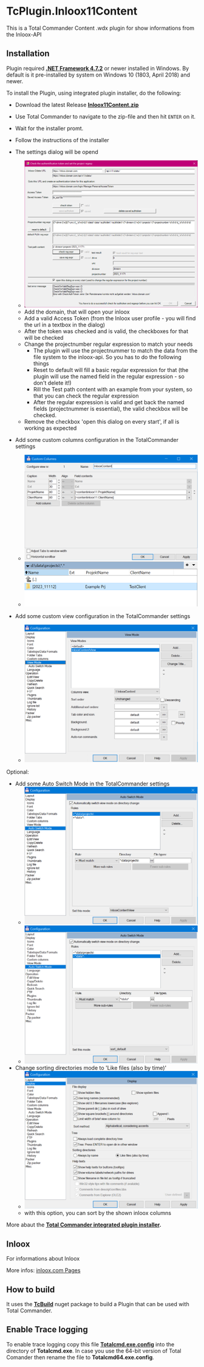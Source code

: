 # TcPlugin.Inloox11Content
This is a Total Commander Content .wdx plugin for show informations from the Inloox-API

## Installation 

Plugin required [**.NET Framework 4.7.2**](https://dotnet.microsoft.com/download/dotnet-framework) or newer installed in Windows.
By default is it pre-installed by system on Windows 10 (1803, April 2018) and newer.

To install the Plugin, using integrated plugin installer, do the following:
 * Download the latest Release [**Inloox11Content.zip**](https://github.com/baumrasen/TcPlugin.Inloox11Content/releases)
 * Use Total Commander to navigate to the zip-file and then hit `ENTER` on it.
 * Wait for the installer promt.
 * Follow the instructions of the installer
 * The settings dialog will be opend
	* ![Image](https://raw.githubusercontent.com/baumrasen/TcPlugin.Inloox11Content/master/images/inloox11content_settings.png)
	* Add the domain, that will open your inloox
	* Add a valid Access Token (from the Inloox user profile - you will find the url in a textbox in the dialog)
	* After the token was checked and is valid, the checkboxes for that will be checked
	* Change the projectnumber regular expression to match your needs
		* The plugin will use the projectnummer to match the data from the file system to the inloox-api. So you has to do the following things
		* Reset to default will fill a basic regular expression for that (the plugin will use the named field in the regular expression - so don't delete it!)
		* Rill the Test path content with an example from your system, so that you can check the regular expression
		* After the regular expression is valid and get back the named fields (projectnummer is essential), the valid checkbox will be checked.
	*  Remove the checkbox 'open this dialog on every start', if all is working as expected

 * Add some custom columns configuration in the TotalCommander settings
	* ![Image](https://raw.githubusercontent.com/baumrasen/TcPlugin.Inloox11Content/master/images/custom_columns_config.png)
	* ![Image](https://raw.githubusercontent.com/baumrasen/TcPlugin.Inloox11Content/master/images/custom_columns_result.png)
* Add some custom view configuration in the TotalCommander settings
	* ![Image](https://raw.githubusercontent.com/baumrasen/TcPlugin.Inloox11Content/master/images/custom_view_config.png)
	 
Optional:
 * Add some Auto Switch Mode in the TotalCommander settings
	* ![Image](https://raw.githubusercontent.com/baumrasen/TcPlugin.Inloox11Content/master/images/auto_switch_mode_config1.png)
	* ![Image](https://raw.githubusercontent.com/baumrasen/TcPlugin.Inloox11Content/master/images/auto_switch_mode_config2.png)
 * Change sorting directories mode to 'Like files (also by time)'
	* ![Image](https://raw.githubusercontent.com/baumrasen/TcPlugin.Inloox11Content/master/images/sorting_like_files.png)
	* with this option, you can sort by the shown inloox columns

More abaut the **[Total Commander integrated plugin installer](https://www.ghisler.ch/wiki/index.php/Plugin#Installation_using_Total_Commander.27s_integrated_plugin_installer).**

## Inloox

For informations about Inloox 

More infos: [inloox.com Pages](https://inloox.com)

## How to build

It uses the **[TcBuild](https://github.com/ficnar/TcBuild)** nuget package to build a Plugin 
that can be used with Total Commander.

## Enable Trace logging

To enable trace logging copy this file **[Totalcmd.exe.config](https://github.com/r-Larch/TcBuild/blob/master/Totalcmd.exe.config)**
into the directory of **Totalcmd.exe**.
In case you use the 64-bit version of Total Comander then rename the file to **Totalcmd64.exe.config**.
